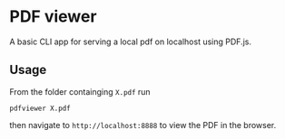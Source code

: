 # PDF viewer

A basic CLI app for serving a local pdf on localhost using PDF.js. 

## Usage 

From the folder containging `X.pdf` run 
```
pdfviewer X.pdf 
```
then navigate to `http://localhost:8888` to view the PDF in the browser. 
